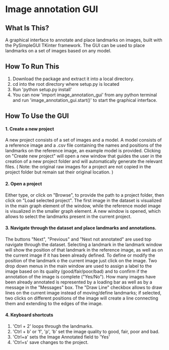 Image annotation GUI
==============================

What Is This?
-------------

A graphical interface to annotate and place landmarks on images, built with the PySimpleGUI TKinter framework. The GUI can be used to place landmarks on a set of images based on any model. 


How To Run This
---------------

1. Download the package and extract it into a local directory.
2. cd into the root directory where setup.py is located 
3. Run 'python setup.py install'
4. You can now 'import image_annotation_gui' from any python terminal and run 'image_annotation_gui.start()' to start the graphical interface.

How To Use the GUI
------------------

#### 1. Create a new project

A new project consists of a set of images and a model. A model consists of a reference image and a .csv file containing the names and positions of the landmarks on the reference image, an example model is provided.
Clicking on "Create new project" will open a new window that guides the user in the creation of a new project folder and will automatically generate the relevant files. ( Note: the original raw images for a project are not copied in the project folder but remain sat their original location. )


#### 2. Open a project
Either type, or click on "Browse", to provide the path to a project folder, then click on "Load selected project". The first image in the dataset is visualized in the main graph element of the window, while the reference model image is visualized in the smaller graph element. A new window is opened, which allows to select the landmarks present in the current project.


#### 3. Navigate through the dataset and place landmarks and annotations.
The buttons "Next", "Previous" and "Next not annotated" are used top navigate through the dataset. Selecting a landmark in the landmark window will show the position of that landmark in the reference image, as well as on the current image if it has been already defined. To define or modify the position of the landmark o the current image just click on the image.
Two drop down menus in the main window are used to assign a label to the image based on its quality (good/fair/poor/bad) and to confirm if the annotation of the image is complete ("Yes/No").
How many images have been already annotated is represented by a loading bar as well as by a message in the "Messages" box. The "Draw Line" checkbox allows to draw lines on the current image instead of moving/define landmarks; if selected, two clicks on different positions of the image will create a line connecting them and extending to the edges of the image.

#### 4. Keyboard shortcuts
1. 'Ctrl + 2' loops through the landmarks.
2. 'Ctrl + b' or 'f', 'p', 'b' set the image quality to good, fair, poor and bad.
3. 'Ctrl+a' sets the Image Annotated field to 'Yes'
4. 'Ctrl+s' save changes to the project.
